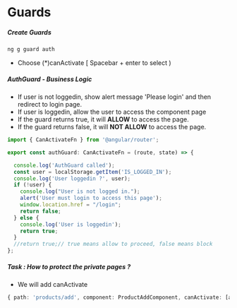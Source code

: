 # Guards

##### Create Guards
```ts
ng g guard auth
```
* Choose (*)canActivate [ Spacebar + enter to select  )

##### AuthGuard - Business Logic
* If user is not loggedin, show alert message 'Please login' and then redirect to login page.
* If user is loggedin, allow the user to access the component page
* If the guard returns true, it will **ALLOW** to access the page.
* If the guard returns false, it will **NOT ALLOW** to access the page.

```ts
import { CanActivateFn } from '@angular/router';

export const authGuard: CanActivateFn = (route, state) => {

  console.log('AuthGuard called');
  const user = localStorage.getItem('IS_LOGGED_IN');
  console.log('User loggedin ?', user);
  if (!user) {
    console.log("User is not logged in.");
    alert('User must login to access this page');
    window.location.href = "/login";
    return false;
  } else {
    console.log('User is loggedin');
    return true;
  }
  //return true;// true means allow to proceed, false means block
};

```

##### Task : How to protect the private pages ?
* We will add canActivate 
```ts
{ path: 'products/add', component: ProductAddComponent, canActivate: [authGuard] },
```

